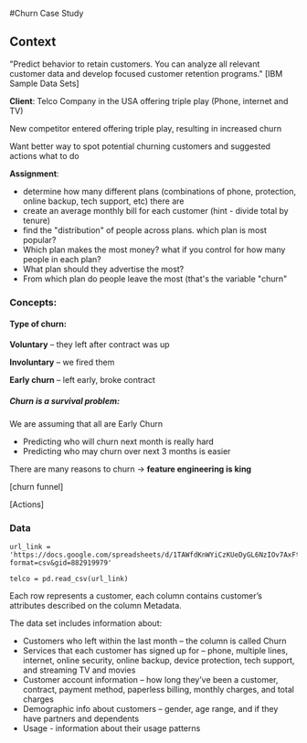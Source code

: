 #Churn Case Study

## Context
"Predict behavior to retain customers. You can analyze all relevant customer data and develop focused customer retention programs." [IBM Sample Data Sets]

**Client**: Telco Company in the USA offering triple play (Phone, internet and TV)

New competitor entered offering triple play, resulting in increased churn

Want better way to spot potential churning customers and suggested actions what to do

**Assignment**:

- determine how many different plans (combinations of phone, protection, online backup, tech support, etc) there are
- create an average monthly bill for each customer (hint - divide total by tenure)
- find the "distribution" of people across plans. which plan is most popular?
- Which plan makes the most money? what if you control for how many people in each plan?
- What plan should they advertise the most?
- From which plan do people leave the most (that's the variable "churn"

### Concepts:

#### Type of churn:

**Voluntary** – they left after contract was up

**Involuntary** – we fired them

**Early churn** – left early, broke contract

##### Churn is a survival problem:
We are assuming that all are Early Churn

- Predicting who will churn next month is really hard
- Predicting who may churn over next 3 months is easier

There are many reasons to churn -> **feature engineering is king**

[churn funnel]

[Actions]

### Data
```
url_link = 'https://docs.google.com/spreadsheets/d/1TAWfdKnWYiCzKUeDyGL6NzIOv7AxFt_Sfzzax464_FQ/export?format=csv&gid=882919979'

telco = pd.read_csv(url_link)
```

Each row represents a customer, each column contains customer’s attributes described on the column Metadata.

The data set includes information about:

- Customers who left within the last month – the column is called Churn
- Services that each customer has signed up for – phone, multiple lines, internet, online security, online backup, device protection, tech support, and streaming TV and movies
- Customer account information – how long they’ve been a customer, contract, payment method, paperless billing, monthly charges, and total charges
- Demographic info about customers – gender, age range, and if they have partners and dependents
- Usage - information about their usage patterns
